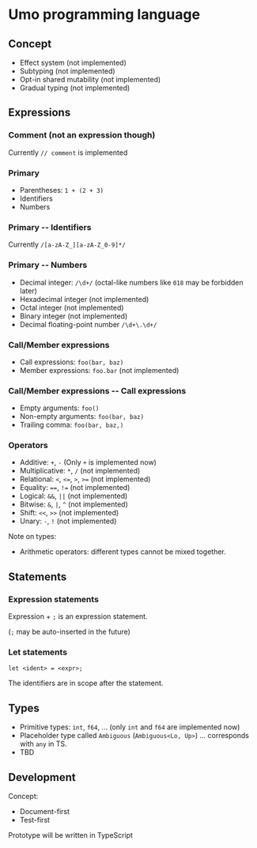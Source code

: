 # Umo programming language

## Concept

- Effect system (not implemented)
- Subtyping (not implemented)
- Opt-in shared mutability (not implemented)
- Gradual typing (not implemented)

## Expressions

### Comment (not an expression though)

Currently `// comment` is implemented

### Primary

- Parentheses: `1 + (2 + 3)`
- Identifiers
- Numbers

### Primary -- Identifiers

Currently `/[a-zA-Z_][a-zA-Z_0-9]*/`

### Primary -- Numbers

- Decimal integer: `/\d+/` (octal-like numbers like `018` may be forbidden later)
- Hexadecimal integer (not implemented)
- Octal integer (not implemented)
- Binary integer (not implemented)
- Decimal floating-point number `/\d+\.\d+/`

### Call/Member expressions

- Call expressions: `foo(bar, baz)`
- Member expressions: `foo.bar` (not implemented)

### Call/Member expressions -- Call expressions

- Empty arguments: `foo()`
- Non-empty arguments: `foo(bar, baz)`
- Trailing comma: `foo(bar, baz,)`

### Operators

- Additive: `+`, `-` (Only `+` is implemented now)
- Multiplicative: `*`, `/` (not implemented)
- Relational: `<`, `<=`, `>`, `>=` (not implemented)
- Equality: `==`, `!=` (not implemented)
- Logical: `&&`, `||` (not implemented)
- Bitwise: `&`, `|`, `^` (not implemented)
- Shift: `<<`, `>>` (not implemented)
- Unary: `-`, `!` (not implemented)

Note on types:

- Arithmetic operators: different types cannot be mixed together.

## Statements

### Expression statements

Expression + `;` is an expression statement.

(`;` may be auto-inserted in the future)

### Let statements

```
let <ident> = <expr>;
```

The identifiers are in scope after the statement.

## Types

- Primitive types: `int`, `f64`, ... (only `int` and `f64` are implemented now)
- Placeholder type called `Ambiguous` (`Ambiguous<Lo, Up>`) ... corresponds with `any` in TS.
- TBD

## Development

Concept:

- Document-first
- Test-first

Prototype will be written in TypeScript
